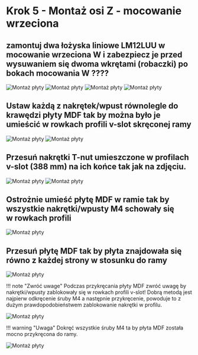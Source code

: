 # Krok 5 - Montaż osi Z - mocowanie wrzeciona 

## zamontuj dwa łożyska liniowe LM12LUU w mocowanie wrzeciona W i zabezpiecz je przed wysuwaniem się dwoma wkrętami (robaczki) po bokach mocowania W ????


![Montaż płyty](/MkDocsTest/resources/step4.1.webp)
![Montaż płyty](/MkDocsTest/resources/step4.2.webp)
![Montaż płyty](/MkDocsTest/resources/step4.3.webp)
![Montaż płyty](/MkDocsTest/resources/step4.4.webp)

## Ustaw każdą z nakrętek/wpust równolegle do krawędzi płyty MDF tak by można było je umieścić w rowkach profili v-slot skręconej ramy

![Montaż płyty](/MkDocsTest/resources/step4.5.webp)
![Montaż płyty](/MkDocsTest/resources/step4.6.webp)

## Przesuń nakrętki T-nut umieszczone w profilach v-slot (388 mm) na ich końce tak jak na zdjęciu. 

![Montaż płyty](/MkDocsTest/resources/step4.7.webp)
![Montaż płyty](/MkDocsTest/resources/step4.8.webp)

## Ostrożnie umieść płytę MDF w ramie tak by wszystkie nakrętki/wpusty M4 schowały się w rowkach profili

![Montaż płyty](/MkDocsTest/resources/step4.9.webp)

## Przesuń płytę MDF tak by płyta znajdowała się równo z każdej strony w stosunku do ramy 

![Montaż płyty](/MkDocsTest/resources/step4.10.webp)

!!! note "Zwróć uwage"
    Podczas przykręcania płyty MDF zwróć uwagę by nakrętki/wpusty zablokowały się w rowkach profili v-slot! Dobrą metodą jest najpierw odkręcenie śruby M4 a następnie przykręcenie, powoduje to z dużym prawdopodobieństwem zablokowanie nakrętki w profilu.

![Montaż płyty](/MkDocsTest/resources/step4.11.webp)

!!! warning "Uwaga"
    Dokręć wszystkie śruby M4 ta by płyta MDF została mocno przykręcona do ramy.

![Montaż płyty](/MkDocsTest/resources/step4.12.webp)
